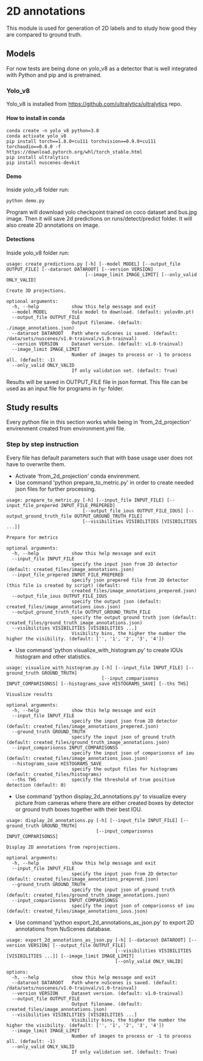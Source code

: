 # 2D annotations
This module is used for generation of 2D labels and to study how good they are compared to ground truth.

## Models
For now tests are being done on yolo_v8 as a detector that is well integrated with Python and pip and is pretrained.

### Yolo_v8
Yolo_v8 is installed from https://github.com/ultralytics/ultralytics repo.

#### How to install in conda
```
conda create -n yolo_v8 python=3.8
conda activate yolo_v8
pip install torch==1.8.0+cu111 torchvision==0.9.0+cu111 torchaudio==0.8.0 -f https://download.pytorch.org/whl/torch_stable.html
pip install ultralytics
pip install nuscenes-devkit

```
#### Demo
Inside yolo_v8 folder run:
```
python demo.py
```
Program will download yolo checkpoint trained on coco dataset and bus.jpg image. Then it will save 2d predictions on runs/detect/predict folder. It will also create 2D annotations on image.

#### Detections
Inside yolo_v8 folder run:
```
usage: create_predictions.py [-h] [--model MODEL] [--output_file OUTPUT_FILE] [--dataroot DATAROOT] [--version VERSION]
                             [--image_limit IMAGE_LIMIT] [--only_valid ONLY_VALID]

Create 3D projections.

optional arguments:
  -h, --help            show this help message and exit
  --model MODEL         Yolo model to download. (default: yolov8n.pt)
  --output_file OUTPUT_FILE
                        Output filename. (default: ./image_annotations.json)
  --dataroot DATAROOT   Path where nuScenes is saved. (default: /data/sets/nuscenes/v1.0-trainval/v1.0-trainval)
  --version VERSION     Dataset version. (default: v1.0-trainval)
  --image_limit IMAGE_LIMIT
                        Number of images to process or -1 to process all. (default: -1)
  --only_valid ONLY_VALID
                        If only validation set. (default: True)
```
Results will be saved in OUTPUT_FILE file in json format. This file can be used as an input file for programs in `fgr` folder.

## Study results
Every python file in this section works while being in 'from_2d_projection' envirenment created from environment.yml file.

### Step by step instruction
Every file has default parameters such that with base usage user does not have to overwrite them. 

* Activate 'from_2d_projection' conda envirenment.
* Use command 'python prepare_to_metric.py' in order to create needed json files for further processing.
```
usage: prepare_to_metric.py [-h] [--input_file INPUT_FILE] [--input_file_prepered INPUT_FILE_PREPERED]
                            [--output_file_ious OUTPUT_FILE_IOUS] [--output_ground_truth_file OUTPUT_GROUND_TRUTH_FILE]
                            [--visibilities VISIBILITIES [VISIBILITIES ...]]

Prepare for metrics

optional arguments:
  -h, --help            show this help message and exit
  --input_file INPUT_FILE
                        specify the input json from 2D detector (default: created_files/image_annotations.json)
  --input_file_prepered INPUT_FILE_PREPERED
                        specify json prepered file from 2D detector (this file is created by script) (default:
                        created_files/image_annotations_prepered.json)
  --output_file_ious OUTPUT_FILE_IOUS
                        specify the output json (default: created_files/image_annotations_ious.json)
  --output_ground_truth_file OUTPUT_GROUND_TRUTH_FILE
                        specify the output ground truth json (default: created_files/ground_truth_image_annotations.json)
  --visibilities VISIBILITIES [VISIBILITIES ...]
                        Visibility bins, the higher the number the higher the visibility. (default: ['', '1', '2', '3', '4'])
```
* Use command 'python visualize_with_histogram.py' to create IOUs histogram and other statistics.
```
usage: visualize_with_histogram.py [-h] [--input_file INPUT_FILE] [--ground_truth GROUND_TRUTH]
                                   [--input_comparisonss INPUT_COMPARISONSS] [--histograms_save HISTOGRAMS_SAVE] [--ths THS]

Visualize results

optional arguments:
  -h, --help            show this help message and exit
  --input_file INPUT_FILE
                        specify the input json from 2D detector (default: created_files/image_annotations_prepered.json)
  --ground_truth GROUND_TRUTH
                        specify the input json of ground truth (default: created_files/ground_truth_image_annotations.json)
  --input_comparisonss INPUT_COMPARISONSS
                        specify the input json of comparisonss of iou (default: created_files/image_annotations_ious.json)
  --histograms_save HISTOGRAMS_SAVE
                        specify the output files for histograms (default: created_files/histograms)
  --ths THS             specify the threshold of true positive detection (default: 0)
```
* Use command 'python display_2d_annotations.py' to visualize every picture from cameras where there are either created boxes by detector or ground truth boxes together with their best IOU.
```
usage: display_2d_annotations.py [-h] [--input_file INPUT_FILE] [--ground_truth GROUND_TRUTH]
                                 [--input_comparisonss INPUT_COMPARISONSS]

Display 2D annotations from reprojections.

optional arguments:
  -h, --help            show this help message and exit
  --input_file INPUT_FILE
                        specify the input json from 2D detector (default: created_files/image_annotations_prepered.json)
  --ground_truth GROUND_TRUTH
                        specify the input json of ground truth (default: created_files/ground_truth_image_annotations.json)
  --input_comparisonss INPUT_COMPARISONSS
                        specify the input json of comparisonss of iou (default: created_files/image_annotations_ious.json)
```
* Use command 'python export_2d_annotations_as_json.py' to export 2D annotations from NuScenes database.
```
usage: export_2d_annotations_as_json.py [-h] [--dataroot DATAROOT] [--version VERSION] [--output_file OUTPUT_FILE]
                                        [--visibilities VISIBILITIES [VISIBILITIES ...]] [--image_limit IMAGE_LIMIT]
                                        [--only_valid ONLY_VALID]

options:
  -h, --help            show this help message and exit
  --dataroot DATAROOT   Path where nuScenes is saved. (default: /data/sets/nuscenes/v1.0-trainval/v1.0-trainval)
  --version VERSION     Dataset version. (default: v1.0-trainval)
  --output_file OUTPUT_FILE
                        Output filename. (default: created_files/image_annotations.json)
  --visibilities VISIBILITIES [VISIBILITIES ...]
                        Visibility bins, the higher the number the higher the visibility. (default: ['', '1', '2', '3', '4'])
  --image_limit IMAGE_LIMIT
                        Number of images to process or -1 to process all. (default: -1)
  --only_valid ONLY_VALID
                        If only validation set. (default: True)
```